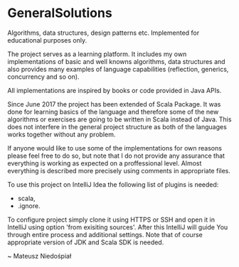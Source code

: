 # GeneralSolutions 

Algorithms, data structures, design patterns etc. Implemented for educational purposes only.

The project serves as a learning platform. It includes my own implementations of basic and well knowns algorithms, data structures
and also provides many examples of language capabilities (reflection, generics, concurrency and so on). 

All implementations are inspired by books or code provided in Java APIs.

Since June 2017 the project has been extended of Scala Package.
It was done for learning basics of the language and therefore some of the new algorithms or exercises
are going to be written in Scala instead of Java. This does not interfere in the general project structure 
as both of the languages works together without any problem.

If anyone would like to use some of the implementations for own reasons please feel free to do so, but note
that I do not provide any assurance that everything is working as expected on a proffessional level.
Almost everything is described more precisely using comments in appropriate files.

To use this project on IntelliJ Idea the following list of plugins is needed:
- scala,
- .ignore.

To configure project simply clone it using HTTPS or SSH and open it in IntelliJ using option
'from exisiting sources'. After this IntelliJ will guide You through entire process and additional settings. 
Note that of course appropriate version of JDK and Scala SDK is needed.

~ Mateusz Niedośpiał



